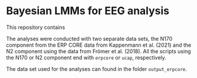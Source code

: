 # Bayesian LMMs for EEG analysis

This repository contains 

The analyses were conducted with two separate data sets, the N170 component from the ERP CORE data from Kappenmann et al. (2021) and the N2 component using the data from Frömer et al. (2018). All the scripts using the N170 or N2 component end with `erpcore` or `ucap`, respectively.

The data set used for the analyses can found in the folder `output_erpcore`.